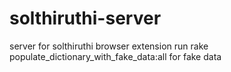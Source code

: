 solthiruthi-server
==================

server for solthiruthi browser extension
run rake populate_dictionary_with_fake_data:all for fake data
